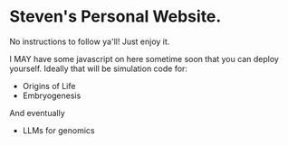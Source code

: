 # Steven's Personal Website. 

No instructions to follow ya&#39;ll! Just enjoy it. 

I MAY have some javascript on here sometime soon that you can deploy yourself. 
Ideally that will be simulation code for: 

- Origins of Life
- Embryogenesis

And eventually

- LLMs for genomics 